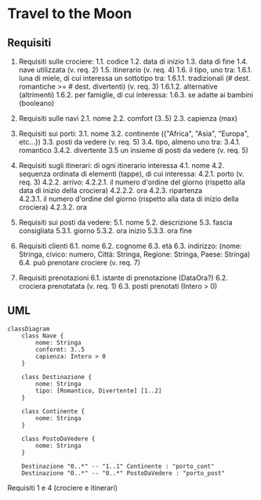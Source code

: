 # Travel to the Moon

## Requisiti

1. Requisiti sulle crociere:
  1.1. codice 
  1.2. data di inizio
  1.3. data di fine
  1.4. nave utilizzata (v. req. 2)
  1.5. itinerario (v. req. 4)
  1.6. il tipo, uno tra:
    1.6.1. luna di miele, di cui interessa un sottotipo tra:
      1.6.1.1. tradizionali (# dest. romantiche >= # dest. divertenti) (v. req. 3)
      1.6.1.2. alternative (altrimenti) 
    1.6.2. per famiglie, di cui interessa:
      1.6.3. se adatte ai bambini (booleano)

2. Requisiti sulle navi
  2.1. nome
  2.2. comfort (3..5)
  2.3. capienza (max)

3. Requisiti sui porti:
  3.1. nome
  3.2. continente ({"Africa", "Asia", "Europa", etc...})
  3.3. posti da vedere (v. req. 5)
  3.4. tipo, almeno uno tra:
    3.4.1. romantico
    3.4.2. divertente
  3.5 un insieme di posti da vedere (v. req. 5)

4. Requisiti sugli itinerari: di ogni itinerario interessa
  4.1. nome
  4.2. sequenza ordinata di elementi (tappe), di cui interessa:
    4.2.1. porto (v. req. 3)
    4.2.2. arrivo:
      4.2.2.1. il numero d'ordine del giorno (rispetto alla data di inizio della crociera)
      4.2.2.2. ora
    4.2.3. ripartenza  
      4.2.3.1. il numero d'ordine del giorno (rispetto alla data di inizio della crociera)
      4.2.3.2. ora

5. Requisiti sui posti da vedere:
  5.1. nome
  5.2. descrizione
  5.3. fascia consigliata
    5.3.1. giorno
    5.3.2. ora inizio
    5.3.3. ora fine

  <!-- 5.3. orari di apertura, nella forma di una mappa che associa ad ogni giorno della settimana (lunedì, ..., domenica) un insieme di fasce orarie, dove ogni fascia oraria è definita in termini di una coppia di orari -->
  <!-- 5.3. "fasce consigliate", nella forma di una mappa che associa ad ogni giorno della settimana (lunedì, ..., domenica) un insieme di fasce orarie, dove ogni fascia oraria è definita in termini di una coppia di orari -->

6. Requisiti clienti
  6.1. nome
  6.2. cognome
  6.3. età
  6.3. indirizzo: (nome: Stringa, civico: numero, Città: Stringa, Regione: Stringa, Paese: Stringa)
  6.4. può prenotare crociere (v. req. 7) 

7. Requisiti prenotazioni
  6.1. istante di prenotazione (DataOra?)
  6.2. crociera prenotatata (v. req. 1)
  6.3. posti prenotati (Intero > 0)

## UML

<!-- Partiamo dalle classi ovvie! -->

```mermaid
classDiagram
    class Nave {
        nome: Stringa
        conformt: 3..5
        capienza: Intero > 0
    }

    class Destinazione {
        nome: Stringa
        tipo: [Romantico, Divertente] [1..2]
    }

    class Continente {
        nome: Stringa
    }

    class PostoDaVedere {
        nome: Stringa
    }

    Destinazione "0..*" -- "1..1" Continente : "porto_cont"
    Destinazione "0..*" -- "0..*" PostoDaVedere : "porto_post"
```

Requisiti 1 e 4 (crociere e itinerari)

<!-- TODO: disjoint su luna di miele e famiglie -->
<!-- TODO: [1..2] su TipoDestinazione -->
<!-- TODO: nome su itinerario -->
<!-- TODO: ordine delle tappe? stesso giorno? -->
<!-- TODO: Itinerario -- partenza: ora di partenza -->
<!-- TODO: Itinerario -- arrivo: giorno e ora di arrivo dalla partenza -->
